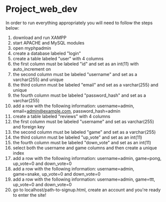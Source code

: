 # Project_web_dev
In order to run everything appropriately you will need to follow the steps below:
1. download and run XAMPP
2. start APACHE and MySQL modules
3. open myphpadmin
4. create a database labeled "login"
5. create a table labeled "user" with 4 columns
6. the first column must be labeled "id" and set as an int(11) with auto_increment on
7. the second column must be labeled "username" and set as a varchar(255) and unique
8. the third column must be labeled "email" and set as a varchar(255) and unique
9. the fourth column must be labeled "password_hash" and set as a varchar(255)
10. add a row with the following information: username=admin, email=admin@example.com, password_hash=admin
11. create a table labeled "reviews" with 4 columns
12. the first column must be labeled "username" and set as varchar(255) and foreign key
13. the second column must be labeled "game" and set as a varchar(255)
14. the third column must be labeled "up_vote" and set as an int(11)
15. the fourth column must be labeled "down_vote" and set as an int(11)
16. select both the username and game columns and then create a unique index
17. add a row with the following information: username=admin, game=pong, up_vote=0 and down_vote=0
18. add a row with the following information: username=admin, game=snake, up_vote=0 and down_vote=0
19. add a row with the following information: username=admin, game=ttt, up_vote=0 and down_vote=0
20. go to localhost/path-to-signup.html, create an account and you're ready to enter the site!
